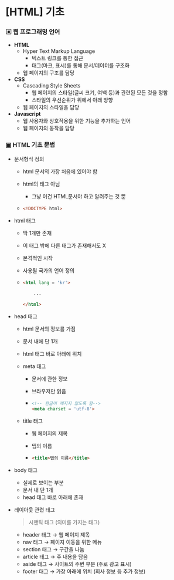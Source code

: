 # [HTML] 기초



### ▣ 웹 프로그래밍 언어

* **HTML**
  * Hyper Text Markup Language
    * 텍스트 링크를 통한 접근
    * 태그(마크, 표시)를 통해 문서/데이터를 구조화
  * 웹 페이지의 구조를 담당
* **CSS**
  * Cascading Style Sheets
    * 웹 페이지의 스타일(글씨 크기, 여백 등)과 관련된 모든 것을 정함
    * 스타일의 우선순위가 위에서 아래 방향
  * 웹 페이지의 스타일을 담당
* **Javascript**
  * 웹 사용자와 상호작용을 위한 기능을 추가하는 언어
  * 웹 페이지의 동작을 담당



### ▣ HTML 기초 문법

* 문서형식 정의

  * html 문서의 가장 처음에 있어야 함

  * html의 태그 아님

    * 그냥 이건 HTML문서야 하고 알려주는 것 뿐

  * ```html
    <!DOCTYPE html>
    ```

  

* html 태그

  * 딱 1개만 존재

  * 이 태그 밖에 다른 태그가 존재해서도 X

  * 본격적인 시작

  * 사용될 국가의 언어 정의

  * ```html
    <html lang = 'kr'>
        
        ...
        
    </html>
    ```

  

* head 태그

  * html 문서의 정보를 가짐

  * 문서 내에 단 1개

  * html 태그 바로 아래에 위치

  * meta 태그

    * 문서에 관한 정보

    * 브라우저만 읽음

    * ```html
      <!-- 한글이 깨지지 않도록 함-->
      <meta charset = 'utf-8'>
      ```

  * title 태그

    * 웹 페이지의 제목

    * 탭의 이름

    * ```html
      <title>탭의 이름</title>
      ```

  

* body 태그

  * 실제로 보이는 부분
  * 문서 내 단 1개
  * head 태그 바로 아래에 존재

  

* 레이아웃 관련 태그

  > 시맨틱 태그 (의미를 가지는 태그)

  * header 태그	→	웹 페이지 제목
  * nav 태그		→	페이지 이동을 위한 메뉴
  * section 태그	→	구간을 나눔
  * article 태그	→	주 내용을 담음
  * aside 태그		→	사이트의 주변 부분 (주로 광고 표시)
  * footer 태그	→	가장 아래에 위치 (회사 정보 등 추가 정보)

  
